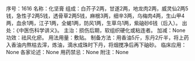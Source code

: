 序号：1616
名称：化坚膏
组成：白芥子2两，甘遂2两，地龙肉2两，威灵仙2两5钱，急性子2两5钱，透骨草2两5钱，麻根3两，细辛3两，乌梅肉4两，生山甲4两，血余1两，江子1两，全蝎1两，防风1两，生草乌1两，紫硇砂6钱（后入）。
出处：《中医伤科学讲义》。
主治：损伤后期，软组织硬化或粘连者。
加减：None
功效：祛风化瘀。
用法用量：敷贴。
制备方法：用香油5斤，东丹2斤半，将上药入香油内熬枯去滓，炼油，滴水成珠时下丹，将烟搅净后再下硇砂。
临床应用：None
各家论述：None
用药禁忌：None
附注：None
